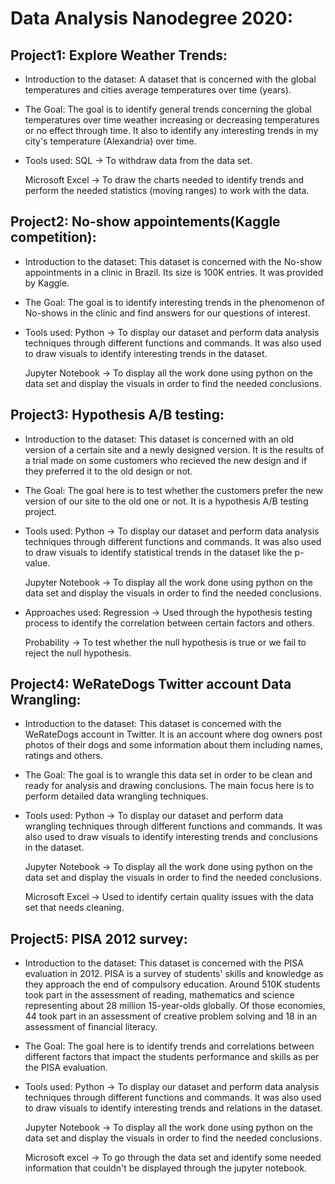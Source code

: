 # Data Analysis Nanodegree 2020:

## Project1: Explore Weather Trends:

* Introduction to the dataset: A dataset that is concerned with the global temperatures and cities average temperatures over time (years). 

* The Goal: The goal is to identify general trends concerning the global temperatures over time weather increasing or decreasing temperatures or no effect through time. 
            It also to identify any interesting trends in my city's temperature (Alexandria) over time. 

* Tools used: 
    SQL -> To withdraw data from the data set. 

    Microsoft Excel -> To draw the charts needed to identify trends and perform the needed statistics (moving ranges) to work with the data.
            
## Project2: No-show appointements(Kaggle competition):

* Introduction to the dataset: This dataset is concerned with the No-show appointments in a clinic in Brazil. Its size is 100K entries. It was provided by Kaggle.

* The Goal: The goal is to identify interesting trends in the phenomenon of No-shows in the clinic and find answers for our questions of interest. 

* Tools used: 
    Python -> To display our dataset and perform data analysis techniques through different functions and commands. 
             It was also used to draw visuals to identify interesting trends in the dataset. 
              
    Jupyter Notebook -> To display all the work done using python on the data set and display the visuals in order to find the needed conclusions.

## Project3: Hypothesis A/B testing:

* Introduction to the dataset: This dataset is concerned with an old version of a certain site and a newly designed version. 
It is the results of a trial made on some customers who recieved the new design and if they preferred it to the old design or not.

* The Goal: The goal here is to test whether the customers prefer the new version of our site to the old one or not. It is a hypothesis A/B testing project.

* Tools used: 
    Python -> To display our dataset and perform data analysis techniques through different functions and commands. 
             It was also used to draw visuals to identify statistical trends in the dataset like the p-value. 
              
    Jupyter Notebook -> To display all the work done using python on the data set and display the visuals in order to find the needed conclusions.

* Approaches used: 
    Regression -> Used through the hypothesis testing process to identify the correlation between certain factors and others. 
                   
    Probability -> To test whether the null hypothesis is true or we fail to reject the null hypothesis.

## Project4: WeRateDogs Twitter account Data Wrangling:

* Introduction to the dataset: This dataset is concerned with the WeRateDogs account in Twitter. 
                               It is an account where dog owners post photos of their dogs and some information about them including names, ratings and others.

* The Goal: The goal is to wrangle this data set in order to be clean and ready for analysis and drawing conclusions. 
            The main focus here is to perform detailed data wrangling techniques.

* Tools used: 
    Python -> To display our dataset and perform data wrangling techniques through different functions and commands. 
              It was also used to draw visuals to identify interesting trends and conclusions in the dataset. 
              
    Jupyter Notebook -> To display all the work done using python on the data set and display the visuals in order to find the needed conclusions. 
              
    Microsoft Excel -> Used to identify certain quality issues with the data set that needs cleaning. 

## Project5: PISA 2012 survey:

* Introduction to the dataset: This dataset is concerned with the PISA evaluation in 2012. 
                               PISA is a survey of students' skills and knowledge as they approach the end of compulsory education. 
                               Around 510K students took part in the assessment of reading, mathematics and science representing about 28 million 15-year-olds globally. 
                               Of those economies, 44 took part in an assessment of creative problem solving and 18 in an assessment of financial literacy.

* The Goal: The goal here is to identify trends and correlations between different factors that impact the students performance and skills as per the PISA evaluation.

* Tools used: 
    Python -> To display our dataset and perform data analysis techniques through different functions and commands. 
              It was also used to draw visuals to identify interesting trends and relations in the dataset. 
              
    Jupyter Notebook -> To display all the work done using python on the data set and display the visuals in order to find the needed conclusions. 
              
    Microsoft excel -> To go through the data set and identify some needed information that couldn't be displayed through the jupyter notebook.


